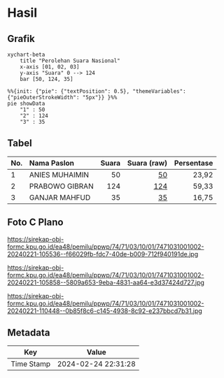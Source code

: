# Hasil

## Grafik

```mermaid
xychart-beta
    title "Perolehan Suara Nasional"
    x-axis [01, 02, 03]
    y-axis "Suara" 0 --> 124
    bar [50, 124, 35]
```

```mermaid
%%{init: {"pie": {"textPosition": 0.5}, "themeVariables": {"pieOuterStrokeWidth": "5px"}} }%%
pie showData
    "1" : 50
    "2" : 124
    "3" : 35
```

## Tabel

| No. | Nama Paslon    | Suara | Suara (raw) | Persentase |
|:--- |:-------------- | -----:| -----------:| ----------:|
| 1   | ANIES MUHAIMIN | 50    | [50][p-1]   | 23,92      |
| 2   | PRABOWO GIBRAN | 124   | [124][p-2]  | 59,33      |
| 3   | GANJAR MAHFUD  | 35    | [35][p-3]   | 16,75      |


[p-1]: https://github.com/gigit-pemilu/pemilu-2024/blob/main/pilpres/hitung-suara/sub/74-sulawesi-tenggara/sub/71-kota-kendari/sub/03-baruga/sub/1001-baruga/sub/002-tps/sub/paslon-1.txt
[p-2]: https://github.com/gigit-pemilu/pemilu-2024/blob/main/pilpres/hitung-suara/sub/74-sulawesi-tenggara/sub/71-kota-kendari/sub/03-baruga/sub/1001-baruga/sub/002-tps/sub/paslon-2.txt
[p-3]: https://github.com/gigit-pemilu/pemilu-2024/blob/main/pilpres/hitung-suara/sub/74-sulawesi-tenggara/sub/71-kota-kendari/sub/03-baruga/sub/1001-baruga/sub/002-tps/sub/paslon-3.txt

## Foto C Plano

https://sirekap-obj-formc.kpu.go.id/ea48/pemilu/ppwp/74/71/03/10/01/7471031001002-20240221-105536--f66029fb-fdc7-40de-b009-712f940191de.jpg

https://sirekap-obj-formc.kpu.go.id/ea48/pemilu/ppwp/74/71/03/10/01/7471031001002-20240221-105858--5809a653-9eba-4831-aa64-e3d37424d727.jpg

https://sirekap-obj-formc.kpu.go.id/ea48/pemilu/ppwp/74/71/03/10/01/7471031001002-20240221-110448--0b85f8c6-c145-4938-8c92-e237bbcd7b31.jpg


## Metadata

| Key        | Value               |
| ---------- | ------------------- |
| Time Stamp | 2024-02-24 22:31:28 |



